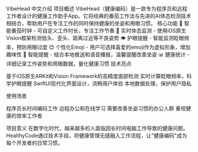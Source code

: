 VibeHead 
中文介绍
项目概述
VibeHead（健康编码）是一款专为程序员和远程工作者设计的健康工作助手App。它将经典的番茄工作法与先进的AI体态检测技术相结合，帮助用户在专注工作的同时保持健康的坐姿和用眼习惯。
核心功能
🍅 智能番茄时钟 - 可自定义工作时长，专注工作节奏
📱 实时体态监测 - 使用iOS原生Vision框架检测低头、歪头、距离过近等不良姿势
👁️ 护眼提醒 - 智能监测眨眼频率，预防用眼过度
😊 个性化Emoji - 用户可选择喜爱的emoji作为虚拟形象，增加趣味性
🔔 智能提醒 - 结合本地推送和语音播报，温馨提醒改善坐姿
📊 健康统计 - 详细记录工作姿势和用眼数据，量化健康习惯
技术亮点

基于iOS原生ARKit和Vision Framework的高精度面部检测
实时计算眨眼频率，科学护眼提醒
SwiftUI现代化界面设计，流畅用户体验
本地数据处理，保护用户隐私

使用场景

程序员长时间编码工作
远程办公和在线学习
需要改善坐姿习惯的办公人群
重视健康的效率工作者

项目意义
在数字化时代，越来越多的人面临因长时间电脑工作导致的健康问题。HealthyCode通过技术手段，将健康管理无缝融入工作流程，让"健康编码"成为每个开发者的日常习惯。
